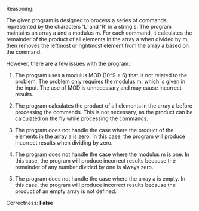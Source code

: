 Reasoning:

The given program is designed to process a series of commands represented by the characters 'L' and 'R' in a string s. The program maintains an array a and a modulus m. For each command, it calculates the remainder of the product of all elements in the array a when divided by m, then removes the leftmost or rightmost element from the array a based on the command.

However, there are a few issues with the program:

1.  The program uses a modulus MOD (10^9 + 6) that is not related to the problem. The problem only requires the modulus m, which is given in the input. The use of MOD is unnecessary and may cause incorrect results.

2.  The program calculates the product of all elements in the array a before processing the commands. This is not necessary, as the product can be calculated on the fly while processing the commands.

3.  The program does not handle the case where the product of the elements in the array a is zero. In this case, the program will produce incorrect results when dividing by zero.

4.  The program does not handle the case where the modulus m is one. In this case, the program will produce incorrect results because the remainder of any number divided by one is always zero.

5.  The program does not handle the case where the array a is empty. In this case, the program will produce incorrect results because the product of an empty array is not defined.

Correctness: **False**